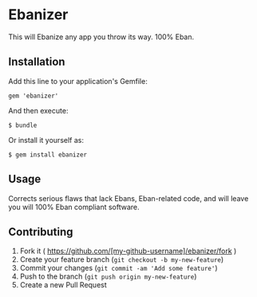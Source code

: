 # Ebanizer

This will Ebanize any app you throw its way. 100% Eban.

## Installation

Add this line to your application's Gemfile:

    gem 'ebanizer'

And then execute:

    $ bundle

Or install it yourself as:

    $ gem install ebanizer

## Usage

Corrects serious flaws that lack Ebans, Eban-related code, and will leave you will 100% Eban compliant software.

## Contributing

1. Fork it ( https://github.com/[my-github-username]/ebanizer/fork )
2. Create your feature branch (`git checkout -b my-new-feature`)
3. Commit your changes (`git commit -am 'Add some feature'`)
4. Push to the branch (`git push origin my-new-feature`)
5. Create a new Pull Request

